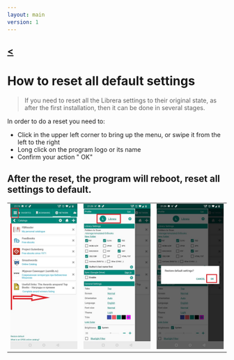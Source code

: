 ```yaml
---
layout: main
version: 1
---
```

[<](/wiki/faq)
---
#  How to reset all default settings

> If you need to reset all the Librera settings to their original state, as after the first installation, then it can be done in several stages.

In order to do a reset you need to:
 * Click in the upper left corner to bring up the menu, or swipe it from the left to the right
 * Long click on the program logo or its name 
 * Confirm your action " OK"

## After the reset, the program will reboot, reset all settings to default.

||||
|-|-|-|
|![](19.jpg)|![](20.jpg)|![](21.jpg)|

